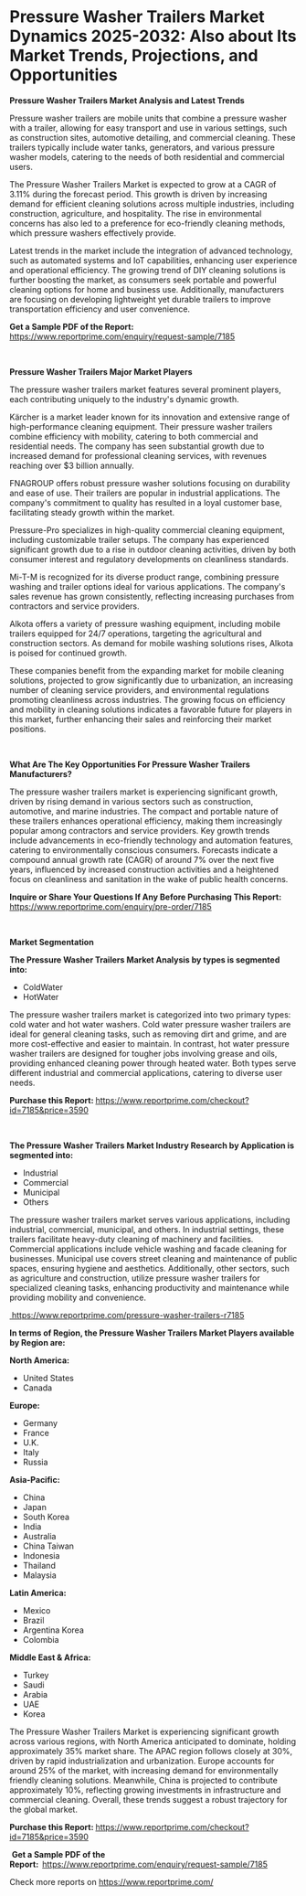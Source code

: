<p><h1>Pressure Washer Trailers Market Dynamics 2025-2032: Also about Its Market Trends, Projections, and Opportunities</h1></p><p><strong>Pressure Washer Trailers Market Analysis and Latest Trends</strong></p>
<p><p>Pressure washer trailers are mobile units that combine a pressure washer with a trailer, allowing for easy transport and use in various settings, such as construction sites, automotive detailing, and commercial cleaning. These trailers typically include water tanks, generators, and various pressure washer models, catering to the needs of both residential and commercial users.</p><p>The Pressure Washer Trailers Market is expected to grow at a CAGR of 3.11% during the forecast period. This growth is driven by increasing demand for efficient cleaning solutions across multiple industries, including construction, agriculture, and hospitality. The rise in environmental concerns has also led to a preference for eco-friendly cleaning methods, which pressure washers effectively provide.</p><p>Latest trends in the market include the integration of advanced technology, such as automated systems and IoT capabilities, enhancing user experience and operational efficiency. The growing trend of DIY cleaning solutions is further boosting the market, as consumers seek portable and powerful cleaning options for home and business use. Additionally, manufacturers are focusing on developing lightweight yet durable trailers to improve transportation efficiency and user convenience.</p></p>
<p><strong>Get a Sample PDF of the Report:&nbsp;</strong> <a href="https://www.reportprime.com/enquiry/request-sample/7185?utm_campaign=3030&utm_medium=2&utm_source=Github&utm_content=ia&utm_term=19032025&utm_id=pressure-washer-trailers">https://www.reportprime.com/enquiry/request-sample/7185</a></p>
<p>&nbsp;</p>
<p><strong>Pressure Washer Trailers Major Market Players</strong></p>
<p><p>The pressure washer trailers market features several prominent players, each contributing uniquely to the industry's dynamic growth. </p><p>Kärcher is a market leader known for its innovation and extensive range of high-performance cleaning equipment. Their pressure washer trailers combine efficiency with mobility, catering to both commercial and residential needs. The company has seen substantial growth due to increased demand for professional cleaning services, with revenues reaching over $3 billion annually.</p><p>FNAGROUP offers robust pressure washer solutions focusing on durability and ease of use. Their trailers are popular in industrial applications. The company's commitment to quality has resulted in a loyal customer base, facilitating steady growth within the market.</p><p>Pressure-Pro specializes in high-quality commercial cleaning equipment, including customizable trailer setups. The company has experienced significant growth due to a rise in outdoor cleaning activities, driven by both consumer interest and regulatory developments on cleanliness standards.</p><p>Mi-T-M is recognized for its diverse product range, combining pressure washing and trailer options ideal for various applications. The company's sales revenue has grown consistently, reflecting increasing purchases from contractors and service providers.</p><p>Alkota offers a variety of pressure washing equipment, including mobile trailers equipped for 24/7 operations, targeting the agricultural and construction sectors. As demand for mobile washing solutions rises, Alkota is poised for continued growth.</p><p>These companies benefit from the expanding market for mobile cleaning solutions, projected to grow significantly due to urbanization, an increasing number of cleaning service providers, and environmental regulations promoting cleanliness across industries. The growing focus on efficiency and mobility in cleaning solutions indicates a favorable future for players in this market, further enhancing their sales and reinforcing their market positions.</p></p>
<p>&nbsp;</p>
<p><strong>What Are The Key Opportunities For Pressure Washer Trailers Manufacturers?</strong></p>
<p><p>The pressure washer trailers market is experiencing significant growth, driven by rising demand in various sectors such as construction, automotive, and marine industries. The compact and portable nature of these trailers enhances operational efficiency, making them increasingly popular among contractors and service providers. Key growth trends include advancements in eco-friendly technology and automation features, catering to environmentally conscious consumers. Forecasts indicate a compound annual growth rate (CAGR) of around 7% over the next five years, influenced by increased construction activities and a heightened focus on cleanliness and sanitation in the wake of public health concerns.</p></p>
<p><strong>Inquire or Share Your Questions If Any Before Purchasing This Report:</strong> <a href="https://www.reportprime.com/enquiry/pre-order/7185?utm_campaign=3030&utm_medium=2&utm_source=Github&utm_content=ia&utm_term=19032025&utm_id=pressure-washer-trailers">https://www.reportprime.com/enquiry/pre-order/7185</a></p>
<p>&nbsp;</p>
<p><strong>Market Segmentation</strong></p>
<p><strong>The Pressure Washer Trailers Market Analysis by types is segmented into:</strong></p>
<p><ul><li>ColdWater</li><li>HotWater</li></ul></p>
<p><p>The pressure washer trailers market is categorized into two primary types: cold water and hot water washers. Cold water pressure washer trailers are ideal for general cleaning tasks, such as removing dirt and grime, and are more cost-effective and easier to maintain. In contrast, hot water pressure washer trailers are designed for tougher jobs involving grease and oils, providing enhanced cleaning power through heated water. Both types serve different industrial and commercial applications, catering to diverse user needs.</p></p>
<p><strong>Purchase this Report:&nbsp;</strong><a href="https://www.reportprime.com/checkout?id=7185&price=3590&utm_campaign=3030&utm_medium=2&utm_source=Github&utm_content=ia&utm_term=19032025&utm_id=pressure-washer-trailers">https://www.reportprime.com/checkout?id=7185&price=3590</a></p>
<p>&nbsp;</p>
<p><strong>The Pressure Washer Trailers Market Industry Research by Application is segmented into:</strong></p>
<p><ul><li>Industrial</li><li>Commercial</li><li>Municipal</li><li>Others</li></ul></p>
<p><p>The pressure washer trailers market serves various applications, including industrial, commercial, municipal, and others. In industrial settings, these trailers facilitate heavy-duty cleaning of machinery and facilities. Commercial applications include vehicle washing and facade cleaning for businesses. Municipal use covers street cleaning and maintenance of public spaces, ensuring hygiene and aesthetics. Additionally, other sectors, such as agriculture and construction, utilize pressure washer trailers for specialized cleaning tasks, enhancing productivity and maintenance while providing mobility and convenience.</p></p>
<p><a href="https://www.reportprime.com/pressure-washer-trailers-r7185?utm_campaign=3030&utm_medium=2&utm_source=Github&utm_content=ia&utm_term=19032025&utm_id=pressure-washer-trailers">&nbsp;https://www.reportprime.com/pressure-washer-trailers-r7185</a></p>
<p><strong>In terms of Region, the Pressure Washer Trailers Market Players available by Region are:</strong></p>
<p>
    <p> <strong> North America: </strong>
        <ul>
            <li>United States</li>
            <li>Canada</li>
        </ul>
        </p> 
    <p> <strong> Europe: </strong>
        <ul>
            <li>Germany</li>
            <li>France</li>
            <li>U.K.</li>
            <li>Italy</li>
            <li>Russia</li>
        </ul>
        </p> 
    <p> <strong> Asia-Pacific: </strong>
        <ul>
            <li>China</li>
            <li>Japan</li>
            <li>South Korea</li>
            <li>India</li>
            <li>Australia</li>
            <li>China Taiwan</li>
            <li>Indonesia</li>
            <li>Thailand</li>
            <li>Malaysia</li>
        </ul>
        </p> 
    <p> <strong> Latin America: </strong>
        <ul>
            <li>Mexico</li>
            <li>Brazil</li>
            <li>Argentina Korea</li>
            <li>Colombia</li>
        </ul>
        </p> 
    <p> <strong> Middle East & Africa: </strong>
        <ul>
            <li>Turkey</li>
            <li>Saudi</li>
            <li>Arabia</li>
            <li>UAE</li>
            <li>Korea</li>
        </ul>
    </p>
    </p>
<p><p>The Pressure Washer Trailers Market is experiencing significant growth across various regions, with North America anticipated to dominate, holding approximately 35% market share. The APAC region follows closely at 30%, driven by rapid industrialization and urbanization. Europe accounts for around 25% of the market, with increasing demand for environmentally friendly cleaning solutions. Meanwhile, China is projected to contribute approximately 10%, reflecting growing investments in infrastructure and commercial cleaning. Overall, these trends suggest a robust trajectory for the global market.</p></p>
<p><strong>Purchase this Report: </strong><a href="https://www.reportprime.com/checkout?id=7185&price=3590&utm_campaign=3030&utm_medium=2&utm_source=Github&utm_content=ia&utm_term=19032025&utm_id=pressure-washer-trailers">https://www.reportprime.com/checkout?id=7185&price=3590</a></p>
<p>&nbsp;<strong>Get a Sample PDF of the Report:&nbsp;&nbsp;</strong><a href="https://www.reportprime.com/enquiry/request-sample/7185?utm_campaign=3030&utm_medium=2&utm_source=Github&utm_content=ia&utm_term=19032025&utm_id=pressure-washer-trailers">https://www.reportprime.com/enquiry/request-sample/7185</a></p>
<p><strong></strong></p>
<p>Check more reports on <a href="https://www.reportprime.com/?utm_campaign=3030&utm_medium=2&utm_source=Github&utm_content=ia&utm_term=19032025&utm_id=pressure-washer-trailers">https://www.reportprime.com/</a></p>